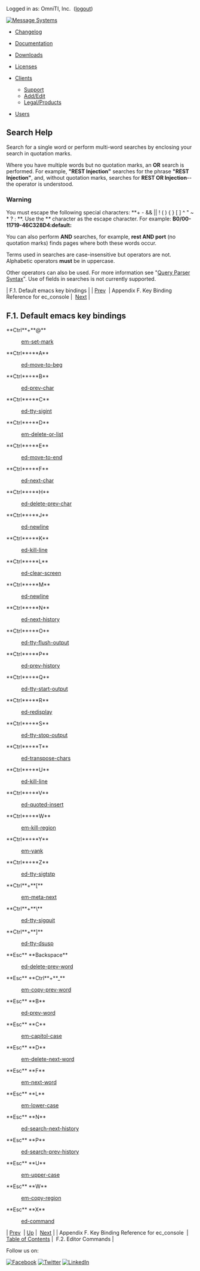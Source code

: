 Logged in as: OmniTI, Inc.  ([logout](https://support.messagesystems.com/logout.php))

[![Message Systems](https://support.messagesystems.com/images/ms-white205.png)](https://support.messagesystems.com/start.php) 

*   [Changelog](https://support.messagesystems.com/start.php?show=changelog)
*   [Documentation](https://support.messagesystems.com/docs/)
*   [Downloads](https://support.messagesystems.com/start.php)

*   [Licenses](https://support.messagesystems.com/license_summary.php)
*   <a href="">Clients</a>
    *   [Support](https://support.messagesystems.com/cs.php)
    *   [Add/Edit](https://support.messagesystems.com/edit_client.php)
    *   [Legal/Products](https://support.messagesystems.com/edit_products.php)
*   [Users](https://support.messagesystems.com/edit_customer.php)

## Search Help

Search for a single word or perform multi-word searches by enclosing your search in quotation marks.

Where you have multiple words but no quotation marks, an **OR** search is performed. For example, **"REST Injection"** searches for the phrase **"REST Injection"**, and, without quotation marks, searches for **REST OR Injection**--the operator is understood.

### Warning

You must escape the following special characters: **+ - && || ! ( ) { } [ ] ^ " ~ * ? : \**. Use the **\** character as the escape character. For example: **B0/00-11719-46C328D4\:default\:**

You can also perform **AND** searches, for example, **rest AND port** (no quotation marks) finds pages where both these words occur.

Terms used in searches are case-insensitive but operators are not. Alphabetic operators **must** be in uppercase.

Other operators can also be used. For more information see "[Query Parser Syntax](https://lucene.apache.org/core/old_versioned_docs/versions/3_0_0/queryparsersyntax.html)". Use of fields in searches is not currently supported.

| F.1. Default emacs key bindings |
| [Prev](libedit.php)  | Appendix F. Key Binding Reference for ec_console |  [Next](libedit.editor.commands.php) |

## F.1. Default emacs key bindings

<dl class="variablelist">

<dt>**Ctrl**+**@**</dt>

<dd>

[em-set-mark](libedit.editor.commands.php#libedit.func.em-set-mark "F.2.48. em-set-mark")

</dd>

<dt>**Ctrl**+**A**</dt>

<dd>

[ed-move-to-beg](libedit.editor.commands.php#libedit.func.ed-move-to-beg "F.2.62. ed-move-to-beg")

</dd>

<dt>**Ctrl**+**B**</dt>

<dd>

[ed-prev-char](libedit.editor.commands.php#libedit.func.ed-prev-char "F.2.66. ed-prev-char")

</dd>

<dt>**Ctrl**+**C**</dt>

<dd>

[ed-tty-sigint](libedit.editor.commands.php#libedit.func.ed-tty-sigint "F.2.71. ed-tty-sigint")

</dd>

<dt>**Ctrl**+**D**</dt>

<dd>

[em-delete-or-list](libedit.editor.commands.php#libedit.func.em-delete-or-list "F.2.37. em-delete-or-list")

</dd>

<dt>**Ctrl**+**E**</dt>

<dd>

[ed-move-to-end](libedit.editor.commands.php#libedit.func.ed-move-to-end "F.2.61. ed-move-to-end")

</dd>

<dt>**Ctrl**+**F**</dt>

<dd>

[ed-next-char](libedit.editor.commands.php#libedit.func.ed-next-char "F.2.64. ed-next-char")

</dd>

<dt>**Ctrl**+**H**</dt>

<dd>

[ed-delete-prev-char](libedit.editor.commands.php#libedit.func.ed-delete-prev-char "F.2.79. ed-delete-prev-char")

</dd>

<dt>**Ctrl**+**J**</dt>

<dd>

[ed-newline](libedit.editor.commands.php#libedit.func.ed-newline "F.2.78. ed-newline")

</dd>

<dt>**Ctrl**+**K**</dt>

<dd>

[ed-kill-line](libedit.editor.commands.php#libedit.func.ed-kill-line "F.2.60. ed-kill-line")

</dd>

<dt>**Ctrl**+**L**</dt>

<dd>

[ed-clear-screen](libedit.editor.commands.php#libedit.func.ed-clear-screen "F.2.80. ed-clear-screen")

</dd>

<dt>**Ctrl**+**M**</dt>

<dd>

[ed-newline](libedit.editor.commands.php#libedit.func.ed-newline "F.2.78. ed-newline")

</dd>

<dt>**Ctrl**+**N**</dt>

<dd>

[ed-next-history](libedit.editor.commands.php#libedit.func.ed-next-history "F.2.85. ed-next-history")

</dd>

<dt>**Ctrl**+**O**</dt>

<dd>

[ed-tty-flush-output](libedit.editor.commands.php#libedit.func.ed-tty-flush-output "F.2.73. ed-tty-flush-output")

</dd>

<dt>**Ctrl**+**P**</dt>

<dd>

[ed-prev-history](libedit.editor.commands.php#libedit.func.ed-prev-history "F.2.84. ed-prev-history")

</dd>

<dt>**Ctrl**+**Q**</dt>

<dd>

[ed-tty-start-output](libedit.editor.commands.php#libedit.func.ed-tty-start-output "F.2.77. ed-tty-start-output")

</dd>

<dt>**Ctrl**+**R**</dt>

<dd>

[ed-redisplay](libedit.editor.commands.php#libedit.func.ed-redisplay "F.2.81. ed-redisplay")

</dd>

<dt>**Ctrl**+**S**</dt>

<dd>

[ed-tty-stop-output](libedit.editor.commands.php#libedit.func.ed-tty-stop-output "F.2.76. ed-tty-stop-output")

</dd>

<dt>**Ctrl**+**T**</dt>

<dd>

[ed-transpose-chars](libedit.editor.commands.php#libedit.func.ed-transpose-chars "F.2.63. ed-transpose-chars")

</dd>

<dt>**Ctrl**+**U**</dt>

<dd>

[ed-kill-line](libedit.editor.commands.php#libedit.func.ed-kill-line "F.2.60. ed-kill-line")

</dd>

<dt>**Ctrl**+**V**</dt>

<dd>

[ed-quoted-insert](libedit.editor.commands.php#libedit.func.ed-quoted-insert "F.2.67. ed-quoted-insert")

</dd>

<dt>**Ctrl**+**W**</dt>

<dd>

[em-kill-region](libedit.editor.commands.php#libedit.func.em-kill-region "F.2.41. em-kill-region")

</dd>

<dt>**Ctrl**+**Y**</dt>

<dd>

[em-yank](libedit.editor.commands.php#libedit.func.em-yank "F.2.39. em-yank")

</dd>

<dt>**Ctrl**+**Z**</dt>

<dd>

[ed-tty-sigtstp](libedit.editor.commands.php#libedit.func.ed-tty-sigtstp "F.2.75. ed-tty-sigtstp")

</dd>

<dt>**Ctrl**+**[**</dt>

<dd>

[em-meta-next](libedit.editor.commands.php#libedit.func.em-meta-next "F.2.51. em-meta-next")

</dd>

<dt>**Ctrl**+**\**</dt>

<dd>

[ed-tty-sigquit](libedit.editor.commands.php#libedit.func.ed-tty-sigquit "F.2.74. ed-tty-sigquit")

</dd>

<dt>**Ctrl**+**]**</dt>

<dd>

[ed-tty-dsusp](libedit.editor.commands.php#libedit.func.ed-tty-dsusp "F.2.72. ed-tty-dsusp")

</dd>

<dt>**Esc** **Backspace**</dt>

<dd>

[ed-delete-prev-word](libedit.editor.commands.php#libedit.func.ed-delete-prev-word "F.2.58. ed-delete-prev-word")

</dd>

<dt>**Esc** **Ctrl**+**_**</dt>

<dd>

[em-copy-prev-word](libedit.editor.commands.php#libedit.func.em-copy-prev-word "F.2.53. em-copy-prev-word")

</dd>

<dt>**Esc** **B**</dt>

<dd>

[ed-prev-word](libedit.editor.commands.php#libedit.func.ed-prev-word "F.2.65. ed-prev-word")

</dd>

<dt>**Esc** **C**</dt>

<dd>

[em-capitol-case](libedit.editor.commands.php#libedit.func.em-capitol-case "F.2.46. em-capitol-case")

</dd>

<dt>**Esc** **D**</dt>

<dd>

[em-delete-next-word](libedit.editor.commands.php#libedit.func.em-delete-next-word "F.2.38. em-delete-next-word")

</dd>

<dt>**Esc** **F**</dt>

<dd>

[em-next-word](libedit.editor.commands.php#libedit.func.em-next-word "F.2.44. em-next-word")

</dd>

<dt>**Esc** **L**</dt>

<dd>

[em-lower-case](libedit.editor.commands.php#libedit.func.em-lower-case "F.2.47. em-lower-case")

</dd>

<dt>**Esc** **N**</dt>

<dd>

[ed-search-next-history](libedit.editor.commands.php#libedit.func.ed-search-next-history "F.2.87. ed-search-next-history")

</dd>

<dt>**Esc** **P**</dt>

<dd>

[ed-search-prev-history](libedit.editor.commands.php#libedit.func.ed-search-prev-history "F.2.86. ed-search-prev-history")

</dd>

<dt>**Esc** **U**</dt>

<dd>

[em-upper-case](libedit.editor.commands.php#libedit.func.em-upper-case "F.2.45. em-upper-case")

</dd>

<dt>**Esc** **W**</dt>

<dd>

[em-copy-region](libedit.editor.commands.php#libedit.func.em-copy-region "F.2.42. em-copy-region")

</dd>

<dt>**Esc** **X**</dt>

<dd>

[ed-command](libedit.extended.php "F.3. Extended Commands")

</dd>

</dl>

| [Prev](libedit.php)  | [Up](libedit.php) |  [Next](libedit.editor.commands.php) |
| Appendix F. Key Binding Reference for ec_console  | [Table of Contents](index.php) |  F.2. Editor Commands |

Follow us on:

[![Facebook](https://support.messagesystems.com/images/icon-facebook.png)](http://www.facebook.com/messagesystems) [![Twitter](https://support.messagesystems.com/images/icon-twitter.png)](http://twitter.com/#!/MessageSystems) [![LinkedIn](https://support.messagesystems.com/images/icon-linkedin.png)](http://www.linkedin.com/company/message-systems)